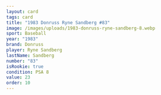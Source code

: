 ```yaml
---
layout: card
tags: card
title: "1983 Donruss Ryne Sandberg #83"
image: /images/uploads/1983-donruss-ryne-sandberg-8.webp
sport: Baseball
year: "1983"
brand: Donruss
player: Ryne Sandberg
lastName: Sandberg
number: "83"
isRookie: true
condition: PSA 8
value: 23
order: 10
---
```


